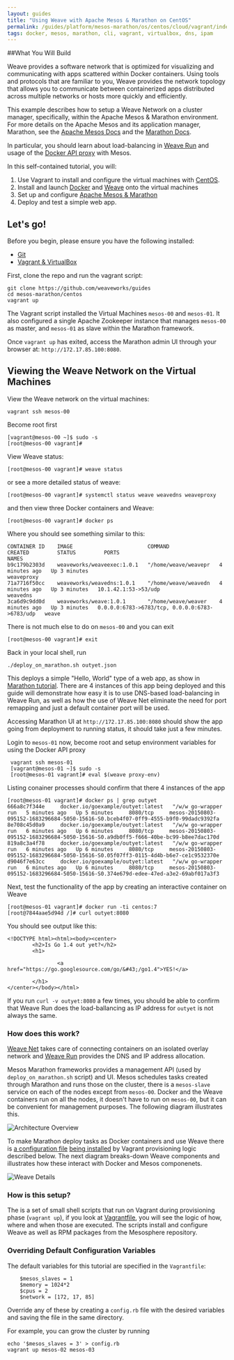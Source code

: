 ```yaml
---
layout: guides
title: "Using Weave with Apache Mesos & Marathon on CentOS"
permalink: /guides/platform/mesos-marathon/os/centos/cloud/vagrant/index.html
tags: docker, mesos, marathon, cli, vagrant, virtualbox, dns, ipam
---
```


##What You Will Build

Weave provides a software network that is optimized for visualizing and communicating with apps scattered within Docker containers. Using tools and protocols that are familiar to you, Weave provides the network topology that allows you to communicate between containerized apps distributed across multiple networks or hosts more quickly and efficiently.

This example describes how to setup a Weave Network on a cluster manager, specifically, within the Apache Mesos & Marathon environment. For more details on the Apache Mesos and its application manager, Marathon, see the [Apache Mesos Docs](http://mesos.apache.org/documentation/latest/) and the [Marathon Docs](https://mesosphere.github.io/marathon/).

In particular, you should learn about load-balancing in [Weave Run](/run) and usage of the [Docker API proxy](http://docs.weave.works/weave/latest_release/proxy.html) with Mesos.

In this self-contained tutorial, you will:

1. Use Vagrant to install and configure the virtual machines with [CentOS](http://centos.org/).
2. Install and launch [Docker](http://docker.com) and [Weave](http://weave.works) onto the virtual machines
3. Set up and configure [Apache Mesos & Marathon](https://mesosphere.github.io/marathon/)
4. Deploy and test a simple web app.

## Let's go!

Before you begin, please ensure you have the following installed:

* [Git](http://git-scm.com/downloads)
* [Vagrant & VirtualBox](/guides/about/vagrant.html)

First, clone the repo and run the vagrant script:

    git clone https://github.com/weaveworks/guides
    cd mesos-marathon/centos
    vagrant up

The Vagrant script installed the Virtual Machines `mesos-00` and `mesos-01`. It also configured a single Apache Zookeeper instance that manages `mesos-00` as master, and `mesos-01` as slave within the Marathon framework.

Once `vagrant up` has exited, access the Marathon admin UI through your browser at: `http://172.17.85.100:8080`.

## Viewing the Weave Network on the Virtual Machines

View the Weave network on the virtual machines:


    vagrant ssh mesos-00

Become root first

    [vagrant@mesos-00 ~]$ sudo -s
    [root@mesos-00 vagrant]#

View Weave status:

    [root@mesos-00 vagrant]# weave status

or see a more detailed status of weave:

    [root@mesos-00 vagrant]# systemctl status weave weavedns weaveproxy

and then view three Docker containers and Weave:

    [root@mesos-00 vagrant]# docker ps

Where you should see something similar to this:

    CONTAINER ID    IMAGE                        COMMAND                CREATED         STATUS         PORTS                                            NAMES
    b9c179b2303d    weaveworks/weaveexec:1.0.1   "/home/weave/weavepr   4 minutes ago   Up 3 minutes                                                    weaveproxy
    71a7716f50cc    weaveworks/weavedns:1.0.1    "/home/weave/weavedn   4 minutes ago   Up 3 minutes   10.1.42.1:53->53/udp                             weavedns
    3ca6d9c9dd0d    weaveworks/weave:1.0.1       "/home/weave/weaver    4 minutes ago   Up 3 minutes   0.0.0.0:6783->6783/tcp, 0.0.0.0:6783->6783/udp   weave

There is not much else to do on `mesos-00` and you can exit

    [root@mesos-00 vagrant]# exit

Back in your local shell, run

    ./deploy_on_marathon.sh outyet.json

This deploys a simple "Hello, World" type of a web app, as show in [Marathon tutorial](http://open.mesosphere.com/intro-course/ex17.html). There are 4 instances of this app being deployed and this guide will demonstrate how easy it is to use DNS-based load-balancing in Weave Run, as well as how the use of Weave Net eliminate the need for port remapping and just a default container port will be used.

Accessing Marathon UI at `http://172.17.85.100:8080` should show the app going from deployment to running status, it should take just a few minutes.

Login to `mesos-01` now, become root and setup environment variables for using the Docker API proxy

     vagrant ssh mesos-01
     [vagrant@mesos-01 ~]$ sudo -s
     [root@mesos-01 vagrant]# eval $(weave proxy-env)

Listing conainer processes should confirm that there 4 instances of the app

    [root@mesos-01 vagrant]# docker ps | grep outyet
    666a8c7f344e     docker.io/goexample/outyet:latest   "/w/w go-wrapper run   5 minutes ago   Up 5 minutes     8080/tcp     mesos-20150803-095152-1683296684-5050-15616-S0.bceb4f07-0ff9-4555-b9f0-99dadc9392fa
    8e708c45d0a9     docker.io/goexample/outyet:latest   "/w/w go-wrapper run   6 minutes ago   Up 6 minutes     8080/tcp     mesos-20150803-095152-1683296684-5050-15616-S0.a9db0ff5-f666-40be-bc99-b8ee7dac170d
    819a8c3a4f78     docker.io/goexample/outyet:latest   "/w/w go-wrapper run   6 minutes ago   Up 6 minutes     8080/tcp     mesos-20150803-095152-1683296684-5050-15616-S0.05f07ff3-0115-4d4b-b6e7-ce1c9532370e
    d9046f7e63cc     docker.io/goexample/outyet:latest   "/w/w go-wrapper run   6 minutes ago   Up 6 minutes     8080/tcp     mesos-20150803-095152-1683296684-5050-15616-S0.374e679d-edee-47ed-a3e2-69abf017a3f3

Next, test the functionality of the app by creating an interactive container on Weave

    [root@mesos-01 vagrant]# docker run -ti centos:7
    [root@7844aae5d94d /]# curl outyet:8080

You should see output like this:

    <!DOCTYPE html><html><body><center>
            <h2>Is Go 1.4 out yet?</h2>
            <h1>

                    <a href="https://go.googlesource.com/go/&#43;/go1.4">YES!</a>

            </h1>
    </center></body></html>

If you run `curl -v outyet:8080` a few times, you should be able to confirm that Weave Run does the load-ballancing as IP address for `outyet` is not always the same.

### How does this work?

[Weave Net](/net) takes care of connecting containers on an isolated overlay network and [Weave Run](/run) provides the DNS and IP address allocation.

Mesos Marathon frameworks provides a management API (used by `deploy_on_marathon.sh` script) and UI. Mesos schedules tasks created through Marathon and runs those on the cluster, there is a `mesos-slave` service on each of the nodes except from `mesos-00`. Docker and the Weave containers run on all the nodes, it doesn't have to run on `mesos-00`, but it can be convenient for management purposes. The following diagram illustrates this.

![Architecture Overview](/guides/images/mesos-marathon/centos/diagram-1.png)

To make Marathon deploy tasks as Docker containers and use Weave there is [a configuration file](https://github.com/weaveworks/guides/blob/ab8fb8efd9e5da943cfbd98361d78008e1c46f71/mesos-marathon/centos/mesos-slave-containerizers.conf) [being installed](https://github.com/weaveworks/guides/blob/ab8fb8efd9e5da943cfbd98361d78008e1c46f71/mesos-marathon/centos/setup_and_launch_mesos_slave.sh#L7) by Vagrant provisioning logic described below. The next diagram breaks-down Weave components and illustrates how these interact with Docker and Mesos componenets.

![Weave Details](/guides/images/mesos-marathon/centos/diagram-2.png)

### How is this setup?

The is a set of small shell scripts that run on Vagrant during provisioning phase (`vagrant up`), if you look at [Vagrantfile](https://github.com/weaveworks/guides/blob/ab8fb8efd9e5da943cfbd98361d78008e1c46f71/mesos-marathon/centos/Vagrantfile#L59-L82), you will see the logic of how, where and when those are executed. The scripts install and configure Weave as well as RPM packages from the Mesosphere repository.

### Overriding Default Configuration Variables

The default variables for this tutorial are specified in the `Vagrantfile`:

        $mesos_slaves = 1
        $memory = 1024*2
        $cpus = 2
        $network = [172, 17, 85]

Override any of these by creating a `config.rb` file with the desired variables and saving the file in the same directory.

For example, you can grow the cluster by running

    echo '$mesos_slaves = 3' > config.rb
    vagrant up mesos-02 mesos-03
